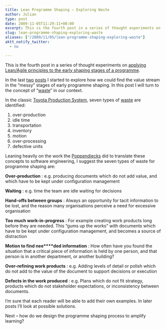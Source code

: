 ```yaml
---
title: Lean Programme Shaping – Exploring Waste
author: Julian
type: post
date: 2009-11-05T11:29:11+00:00
excerpt: This is the fourth post in a series of thought experiments on applying Lean/Agile principles to the early shaping stages of a programme.
slug: lean-programme-shaping-exploring-waste 
aliases: ["/2009/11/05/lean-programme-shaping-exploring-waste"]
aktt_notify_twitter:
  - no

---
```

This is the fourth post in a series of thought experiments on [applying Lean/Agile principles to the early shaping stages of a programme][1].

In the last [two][2] [posts][3] I started to explore how we could find the value stream in the “messy” stages of early programme shaping. In this post I will turn to the concept of “[waste][4]” in our context.

In the classic [Toyota Production System][5], seven types of [waste][4] are identified:

<ol class="decimal">
  <li>
    over-production
  </li>
  <li>
    idle time
  </li>
  <li>
    transportation
  </li>
  <li>
    inventory
  </li>
  <li>
    motion
  </li>
  <li>
    over-processing
  </li>
  <li>
    defective units
  </li>
</ol>

Leaning heavily on the work the [Poppendiecks][6] <span style="color: #0066cc;"></span>did to translate these concepts to software engineering, I suggest the seven types of waste for programme shaping are:

**Over-production**
:   e.g. producing documents which do not add value, and which have to be kept under configuration management

**Waiting**
:   e.g. time the team are idle waiting for decisions

**Hand-offs between groups**
:   Always an opportunity for tacit information to be lost, and the reason many organisations perceive a need for excessive organisation

**Too much work-in-progress**
:   For example creating work products long before they are needed. This &#8220;gums up the works&#8221; with documents which have to be kept under configuration management, and becomes a source of distraction

**Motion to find nee****ded information**
:   How often have you found the situation that a critical piece of information is held by one person, and that person is in another department, or another building?

**Over-refining work products**
:   e.g. Adding levels of detail or polish which do not add to the value of the document to support decisions or execution

**Defects in the work produced**
:   e.g. Plans which do not fit strategy, products which do not stakeholder expectations, or inconsistency between documents.

I&#8217;m sure that each reader will be able to add their own examples. In later posts I’ll look at possible solutions.

Next – how do we design the programme shaping process to amplify learning?

 [1]: https://www.synesthesia.co.uk/blog/archives/2009/10/25/agile-programme-shaping-first-thoughts/
 [2]: https://www.synesthesia.co.uk/blog/archives/2009/11/03/lean-programme-shaping-finding-the-value-stream/
 [3]: https://www.synesthesia.co.uk/blog/archives/2009/11/05/lean-programme-shaping-more-on-flow/
 [4]: https://en.wikipedia.org/wiki/Muda_%28Japanese_term%29
 [5]: https://en.wikipedia.org/wiki/Toyota_Production_System
 [6]: https://www.poppendieck.com/